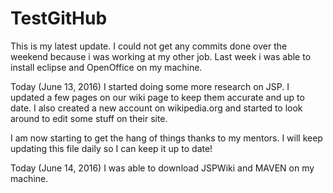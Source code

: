 # TestGitHub
This is my latest update. I could not get any commits done over the weekend because i was working at my other job. Last week i was able to install eclipse and OpenOffice on my machine. 

Today (June 13, 2016) I started doing some more research on JSP. I updated a few pages on our wiki page to keep them accurate and up to date. I also created a new account on wikipedia.org and started to look around to edit some stuff on their site. 

I am now starting to get the hang of things thanks to my mentors. I will keep updating this file daily so I can keep it up to date!

Today (June 14, 2016) I was able to download JSPWiki and MAVEN on my machine. 

